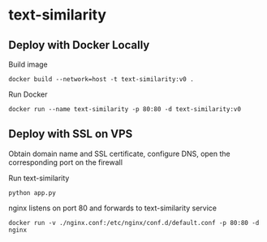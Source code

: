 # text-similarity

## Deploy with Docker Locally

Build image

    docker build --network=host -t text-similarity:v0 .

Run Docker

    docker run --name text-similarity -p 80:80 -d text-similarity:v0

## Deploy with SSL on VPS

Obtain domain name and SSL certificate, configure DNS, open the corresponding port on the firewall

Run text-similarity

    python app.py

nginx listens on port 80 and forwards to text-similarity service

    docker run -v ./nginx.conf:/etc/nginx/conf.d/default.conf -p 80:80 -d nginx 
    
